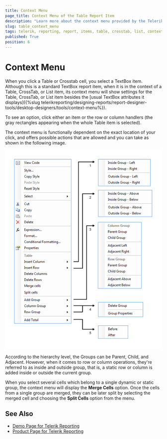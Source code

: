 ```yaml
---
title: Context Menu 
page_title: Context Menu of the Table Report Item 
description: "Learn more about the context menu provided by the Telerik Reporting Table report item and how to configure and use the feature."
slug: table_context_menu
tags: telerik, reporting, report, items, table, crosstab, list, context, menu
published: True
position: 6
---
```


# Context Menu

When you click a Table or Crosstab cell, you select a TextBox item. Although this is a standard TextBox report item, when it is in the context of a Table, CrossTab, or List item, its context menu will show settings for the Table, CrossTab, or List item besides the [usual TextBox attributes it displays]({%slug telerikreporting/designing-reports/report-designer-tools/desktop-designers/tools/context-menu%}). 

To see an option, click either an item or the row or column handlers (the gray rectangles appearing when the whole Table item is selected). 

The context menu is functionally dependent on the exact location of your click, and offers possible actions that are allowed and you can take as shown in the following image. 

  ![The available actions in the Table context menu](images/CrossTabContextMenu2.png)

According to the hierarchy level, the Groups can be Parent, Child, and Adjacent. However, when it comes to row or column operations, they're referred to as inside and outside group, that is, a static row or column is added inside or outside the current group.

When you select several cells which belong to a single dynamic or static group, the context menu will display the **Merge Cells** option. Once the cells from a single group are merged, they can be later split by selecting the merged cell and choosing the **Split Cells** option from the menu.

## See Also 

* [Demo Page for Telerik Reporting](https://demos.telerik.com/reporting) 
* [Product Page for Telerik Reporting](https://www.telerik.com/products/reporting)